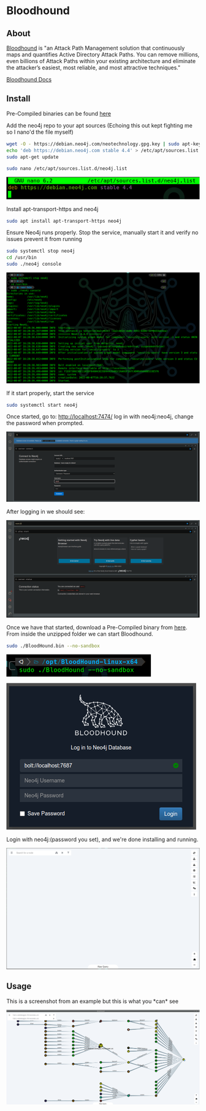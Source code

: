 # Bloodhound

## About

[Bloodhound](https://github.com/BloodHoundAD/BloodHound) is "an Attack Path Management solution that continuously maps and quantifies Active Directory Attack Paths. You can remove millions, even billions of Attack Paths within your existing architecture and eliminate the attacker’s easiest, most reliable, and most attractive techniques."

[Bloodhound Docs](https://bloodhound.readthedocs.io/en/latest/index.html)

## Install

Pre-Compiled binaries can be found [here](https://github.com/BloodHoundAD/BloodHound/releases)

Add the neo4j repo to your apt sources (Echoing this out kept fighting me so I nano'd the file myself)

```bash
wget -O - https://debian.neo4j.com/neotechnology.gpg.key | sudo apt-key add -
echo 'deb https://debian.neo4j.com stable 4.4' > /etc/apt/sources.list.d/neo4j.list
sudo apt-get update
```

```bash
sudo nano /etc/apt/sources.list.d/neo4j.list
```

![](<../../.gitbook/assets/image (100) (1).png>)

Install apt-transport-https and neo4j

```bash
sudo apt install apt-transport-https neo4j
```

Ensure Neo4j runs properly. Stop the service, manually start it and verify no issues prevent it from running

```bash
sudo systemctl stop neo4j
cd /usr/bin
sudo ./neo4j console
```

![](<../../.gitbook/assets/image (102) (1).png>)

If it start properly, start the service

```bash
sudo systemctl start neo4j
```

Once started, go to: [http://localhost:7474/](https://localhost:7474/) log in with neo4j:neo4j, change the password when prompted.

![](<../../.gitbook/assets/image (98) (1).png>)

After logging in we should see:

![](<../../.gitbook/assets/image (103) (2).png>)

Once we have that started, download a Pre-Compiled binary from [here](https://github.com/BloodHoundAD/BloodHound/releases). From inside the unzipped folder we can start Bloodhound.

```bash
sudo ./BloodHound.bin --no-sandbox
```

![](<../../.gitbook/assets/image (104) (2).png>)

![](<../../.gitbook/assets/image (99).png>)

Login with neo4j:(password you set), and we're done installing and running.

![](<../../.gitbook/assets/image (101) (2).png>)

## Usage

This is a screenshot from an example but this is what you \*can\* see

![](<../../.gitbook/assets/image (2) (1) (2).png>)
